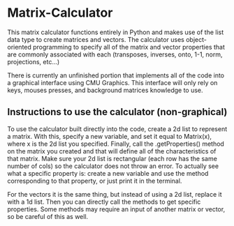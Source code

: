 # Matrix-Calculator
This matrix calculator functions entirely in Python and makes use of the list data type to create matrices and vectors.
The calculator uses object-oriented programming to specify all of the matrix and vector properties that are commonly associated with each (transposes, inverses, onto, 1-1, norm, projections, etc...)

There is currently an unfinished portion that implements all of the code into a graphical interface using CMU Graphics. This interface will only rely on keys, mouses presses, and background matrices knowledge to use.

## Instructions to use the calculator (non-graphical)
To use the calculator built directly into the code, create a 2d list to represent a matrix. With this, specify a new variable, and set it equal to Matrix(x), where x is the 2d list you specified. Finally, call the .getProperties() method on the matrix you created and that will define all of the characteristics of that matrix. Make sure your 2d list is rectangular (each row has the same number of cols) so the calculator does not throw an error. To actually see what a specific property is: create a new variable and use the method corresponding to that property, or just print it in the terminal.

For the vectors it is the same thing, but instead of using a 2d list, replace it with a 1d list. Then you can directly call the methods to get specific properties. Some methods may require an input of another matrix or vector, so be careful of this as well.



